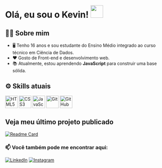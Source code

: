 # Olá, eu sou o Kevin! <img src="https://camo.githubusercontent.com/d552948e7884c41fde2d32b9221d79f0df2076c7d824aaab954ca93f53d95884/68747470733a2f2f6d656469612e67697068792e636f6d2f6d656469612f6876524a434c467a6361737252346961377a2f67697068792e676966" width="40" height="40" />

## 👨‍💻 Sobre mim  
- 🖥️ Tenho 16 anos e sou estudante do Ensino Médio integrado ao curso técnico em Ciência de Dados.  
- ❤️ Gosto de Front-end e desenvolvimento web.  
- 📚 Atualmente, estou aprendendo **JavaScript** para construir uma base sólida. 

## ⚙️ Skills atuais  
<p>
  <img src="https://cdn.jsdelivr.net/gh/devicons/devicon/icons/html5/html5-original.svg" alt="HTML5" width="40" height="40"/>
  <img src="https://cdn.jsdelivr.net/gh/devicons/devicon/icons/css3/css3-original.svg" alt="CSS3" width="40" height="40"/>
  <img src="https://cdn.jsdelivr.net/gh/devicons/devicon/icons/javascript/javascript-original.svg" alt="JavaScript" width="40" height="40"/>
  <img src="https://cdn.jsdelivr.net/gh/devicons/devicon/icons/git/git-original.svg" alt="Git" width="40" height="40"/>
  <img src="https://cdn.jsdelivr.net/gh/devicons/devicon/icons/github/github-original.svg" alt="GitHub" width="40" height="40"/>
</p>


## Veja meu último projeto publicado
[![Readme Card](https://github-readme-stats.vercel.app/api/pin/?username=KevinTereza&repo=barber-style&&theme=transparent)](https://github.com/KevinTereza/barber-style)
  
### 📫 Você também pode me encontrar aqui:  
[![LinkedIn](https://img.shields.io/badge/-LinkedIn-0A66C2?style=for-the-badge&logo=linkedin&logoColor=white)](https://www.linkedin.com/in/kevin-tereza) 
[![Instagram](https://img.shields.io/badge/-Instagram-E4405F?style=for-the-badge&logo=instagram&logoColor=white)](https://www.instagram.com/kevinterezadev)

